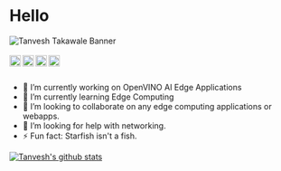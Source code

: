 # Hello

<img src="https://raw.githubusercontent.com/TanveshT/TanveshT/master/banner.png" alt="Tanvesh Takawale Banner">

<br/>
<br/>
<a href="https://www.linkedin.com/in/tanvesh-takawale/">
  <img align="left" alt="My LinkdeIN" width="20px" src="https://cdn.jsdelivr.net/npm/simple-icons@v3/icons/linkedin.svg" />
</a>
<a href="https://twitter.com/TanveshT">
  <img align="left" alt="My Twitter" width="20px" src="https://cdn.jsdelivr.net/npm/simple-icons@v3/icons/twitter.svg" />
</a>
<a href="https://www.instagram.com/tanvesht/">
  <img align="left" alt="My Instagram" width="20px" src="https://cdn.jsdelivr.net/npm/simple-icons@v3/icons/instagram.svg" />
</a>
<a href="https://www.reddit.com/user/RapTvin">
  <img align="left" alt="My Reddit" width="20px" src="https://cdn.jsdelivr.net/npm/simple-icons@v3/icons/reddit.svg" />
</a>
<br/>
<br/>

- 🔭 I’m currently working on OpenVINO AI Edge Applications
- 🌱 I’m currently learning Edge Computing
- 👯 I’m looking to collaborate on any edge computing applications or webapps.
- 🤔 I’m looking for help with networking.
- ⚡ Fun fact: Starfish isn't a fish.

[![Tanvesh's github stats](https://github-readme-stats.vercel.app/api?username=TanveshT&hide_rank=true)](https://github.com/anuraghazra/github-readme-stats)
